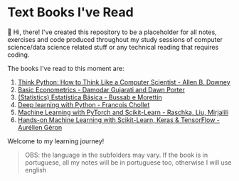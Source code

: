 # Text Books I've Read

:wave: Hi, there! I've created this repository to be a placeholder for all notes, exercises and code produced throughout my study sessions of computer science/data science related stuff or any technical reading that requires coding.

The books I've read to this moment are:

1. [Think Python: How to Think Like a Computer Scientist - Allen B. Downey](/think-python/)
2. [Basic Econometrics - Damodar Gujarati and Dawn Porter](/econometria-basica/)
3. [(Statistics) Estatística Básica - Bussab e Morettin](/estatistica-basica/)
4. [Deep learning with Python - François Chollet](/deep-learning-with-python/)
5. [Machine Learning with PyTorch and Scikit-Learn - Raschka, Liu, Mirjalili](/machine-learning-w-pytorch-n-sklearn/)
6. [Hands-on Machine Learning with Scikit-Learn, Keras & TensorFlow - Aurélien Géron](/hands-on-machine-learning/)


Welcome to my learning journey!

> OBS: the language in the subfolders may vary. If the book is in portuguese, all my notes will be in portuguese too, otherwise I will use english
